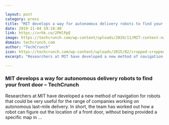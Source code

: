 ```yaml
---

layout: post
category: press
title: "MIT develops a way for autonomous delivery robots to find your front door"
date: 2019-11-04 19:18:40
link: https://vrhk.co/2PHlPpE
image: https://techcrunch.com/wp-content/uploads/2019/11/MIT-context-navigation-01_0.jpg?w=600
domain: techcrunch.com
author: "TechCrunch"
icon: https://techcrunch.com/wp-content/uploads/2015/02/cropped-cropped-favicon-gradient.png?w=180
excerpt: "Researchers at MIT have developed a new method of navigation for robots that could be very useful for the range of companies working on autonomous last-mile delivery. In short, the team has worked out how a robot can figure out the location of a front door, without being provided a specific map in …"

---
```


### MIT develops a way for autonomous delivery robots to find your front door – TechCrunch

Researchers at MIT have developed a new method of navigation for robots that could be very useful for the range of companies working on autonomous last-mile delivery. In short, the team has worked out how a robot can figure out the location of a front door, without being provided a specific map in …